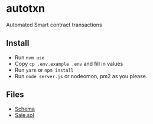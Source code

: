 # autotxn

Automated Smart contract transactions

## Install

- Run `nvm use`
- Copy `cp .env.example .env` and fill in values
- Run `yarn` or `npm install`
- Run `node server.js` or nodeomon, pm2 as you please.

## Files

- [Schema](schema.md)
- [Sale.sol](contracts/Sale.sol)
